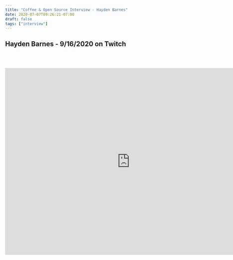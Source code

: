 ```yaml
---
title: "Coffee & Open Source Interview - Hayden Barnes"
date: 2020-07-07T09:26:21-07:00
draft: false
tags: ["interview"]
---
```


## Hayden Barnes - 9/16/2020 on Twitch

<br /><br />

<center>
<iframe width="800" height="600" src="https://www.youtube.com/embed/caHJ41wc418" frameborder="0" allow="accelerometer; autoplay; clipboard-write; encrypted-media; gyroscope; picture-in-picture" allowfullscreen></iframe>
</center>